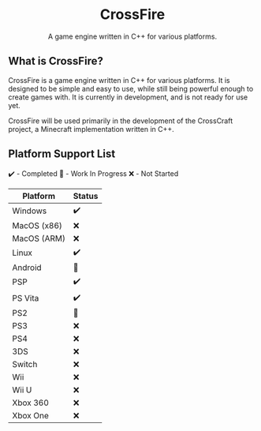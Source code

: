 <h1 align="center">CrossFire</h1>
<div align="center">A game engine written in C++ for various platforms.</div>

## What is CrossFire?

CrossFire is a game engine written in C++ for various platforms. It is designed to be simple and easy to use, while still being powerful enough to create games with. It is currently in development, and is not ready for use yet.

CrossFire will be used primarily in the development of the CrossCraft project, a Minecraft implementation written in C++.

## Platform Support List

✔️ - Completed
🚧 - Work In Progress
❌ - Not Started

| Platform      | Status    |
| ------------- | ------    |
| Windows       | ✔️        |
| MacOS (x86)   | ❌        |
| MacOS (ARM)   | ❌        |
| Linux         | ✔️        |
| Android       | 🚧        |
| PSP           | ✔️        |
| PS Vita       | ✔️        |
| PS2           | 🚧        |
| PS3           | ❌        |
| PS4           | ❌        |
| 3DS           | ❌        |
| Switch        | ❌        |
| Wii           | ❌        |
| Wii U         | ❌        |
| Xbox 360      | ❌        |
| Xbox One      | ❌        |
